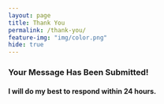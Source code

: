 ```yaml
---
layout: page
title: Thank You
permalink: /thank-you/
feature-img: "img/color.png"
hide: true
---
```

<div id="thank-you-content">
    <h3> Your Message Has Been Submitted! </h3>
    <h4> I will do my best to respond within 24 hours. </h4>
</div>
